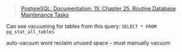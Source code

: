 >[PostgreSQL: Documentation: 15: Chapter 25. Routine Database Maintenance Tasks](https://www.postgresql.org/docs/15/maintenance.html)

Can see vacuuming for tables from this query:
`SELECT * FROM pg_stat_all_tables`

auto-vacuum wont reclaim unused space - must manually vacuum
